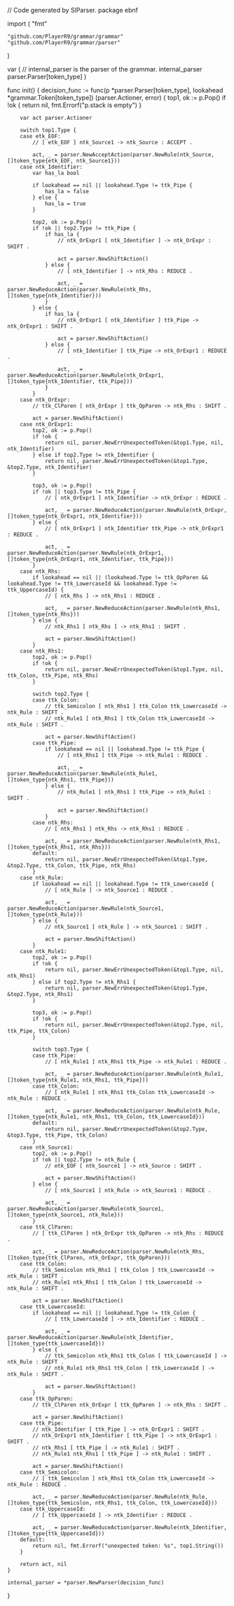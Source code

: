 // Code generated by SlParser.
package ebnf

import (
	"fmt"

	"github.com/PlayerR9/grammar/grammar"
	"github.com/PlayerR9/grammar/parser"
)

var (
	// internal_parser is the parser of the grammar.
	internal_parser parser.Parser[token_type]
)

func init() {
	decision_func := func(p *parser.Parser[token_type], lookahead *grammar.Token[token_type]) (parser.Actioner, error) {
		top1, ok := p.Pop()
		if !ok {
			return nil, fmt.Errorf("p.stack is empty")
		}

		var act parser.Actioner

		switch top1.Type {
		case etk_EOF:
			// [ etk_EOF ] ntk_Source1 -> ntk_Source : ACCEPT .

			act, _ = parser.NewAcceptAction(parser.NewRule(ntk_Source, []token_type{etk_EOF, ntk_Source1}))
		case ntk_Identifier:
			var has_la bool

			if lookahead == nil || lookahead.Type != ttk_Pipe {
				has_la = false
			} else {
				has_la = true
			}

			top2, ok := p.Pop()
			if !ok || top2.Type != ttk_Pipe {
				if has_la {
					// ntk_OrExpr1 [ ntk_Identifier ] -> ntk_OrExpr : SHIFT .

					act = parser.NewShiftAction()
				} else {
					// [ ntk_Identifier ] -> ntk_Rhs : REDUCE .

					act, _ = parser.NewReduceAction(parser.NewRule(ntk_Rhs, []token_type{ntk_Identifier}))
				}
			} else {
				if has_la {
					// ntk_OrExpr1 [ ntk_Identifier ] ttk_Pipe -> ntk_OrExpr1 : SHIFT .

					act = parser.NewShiftAction()
				} else {
					// [ ntk_Identifier ] ttk_Pipe -> ntk_OrExpr1 : REDUCE .

					act, _ = parser.NewReduceAction(parser.NewRule(ntk_OrExpr1, []token_type{ntk_Identifier, ttk_Pipe}))
				}
			}
		case ntk_OrExpr:
			// ttk_ClParen [ ntk_OrExpr ] ttk_OpParen -> ntk_Rhs : SHIFT .

			act = parser.NewShiftAction()
		case ntk_OrExpr1:
			top2, ok := p.Pop()
			if !ok {
				return nil, parser.NewErrUnexpectedToken(&top1.Type, nil, ntk_Identifier)
			} else if top2.Type != ntk_Identifier {
				return nil, parser.NewErrUnexpectedToken(&top1.Type, &top2.Type, ntk_Identifier)
			}

			top3, ok := p.Pop()
			if !ok || top3.Type != ttk_Pipe {
				// [ ntk_OrExpr1 ] ntk_Identifier -> ntk_OrExpr : REDUCE .

				act, _ = parser.NewReduceAction(parser.NewRule(ntk_OrExpr, []token_type{ntk_OrExpr1, ntk_Identifier}))
			} else {
				// [ ntk_OrExpr1 ] ntk_Identifier ttk_Pipe -> ntk_OrExpr1 : REDUCE .

				act, _ = parser.NewReduceAction(parser.NewRule(ntk_OrExpr1, []token_type{ntk_OrExpr1, ntk_Identifier, ttk_Pipe}))
			}
		case ntk_Rhs:
			if lookahead == nil || (lookahead.Type != ttk_OpParen && lookahead.Type != ttk_LowercaseId && lookahead.Type != ttk_UppercaseId) {
				// [ ntk_Rhs ] -> ntk_Rhs1 : REDUCE .

				act, _ = parser.NewReduceAction(parser.NewRule(ntk_Rhs1, []token_type{ntk_Rhs}))
			} else {
				// ntk_Rhs1 [ ntk_Rhs ] -> ntk_Rhs1 : SHIFT .

				act = parser.NewShiftAction()
			}
		case ntk_Rhs1:
			top2, ok := p.Pop()
			if !ok {
				return nil, parser.NewErrUnexpectedToken(&top1.Type, nil, ttk_Colon, ttk_Pipe, ntk_Rhs)
			}

			switch top2.Type {
			case ttk_Colon:
				// ttk_Semicolon [ ntk_Rhs1 ] ttk_Colon ttk_LowercaseId -> ntk_Rule : SHIFT .
				// ntk_Rule1 [ ntk_Rhs1 ] ttk_Colon ttk_LowercaseId -> ntk_Rule : SHIFT .

				act = parser.NewShiftAction()
			case ttk_Pipe:
				if lookahead == nil || lookahead.Type != ttk_Pipe {
					// [ ntk_Rhs1 ] ttk_Pipe -> ntk_Rule1 : REDUCE .

					act, _ = parser.NewReduceAction(parser.NewRule(ntk_Rule1, []token_type{ntk_Rhs1, ttk_Pipe}))
				} else {
					// ntk_Rule1 [ ntk_Rhs1 ] ttk_Pipe -> ntk_Rule1 : SHIFT .

					act = parser.NewShiftAction()
				}
			case ntk_Rhs:
				// [ ntk_Rhs1 ] ntk_Rhs -> ntk_Rhs1 : REDUCE .

				act, _ = parser.NewReduceAction(parser.NewRule(ntk_Rhs1, []token_type{ntk_Rhs1, ntk_Rhs}))
			default:
				return nil, parser.NewErrUnexpectedToken(&top1.Type, &top2.Type, ttk_Colon, ttk_Pipe, ntk_Rhs)
			}
		case ntk_Rule:
			if lookahead == nil || lookahead.Type != ttk_LowercaseId {
				// [ ntk_Rule ] -> ntk_Source1 : REDUCE .

				act, _ = parser.NewReduceAction(parser.NewRule(ntk_Source1, []token_type{ntk_Rule}))
			} else {
				// ntk_Source1 [ ntk_Rule ] -> ntk_Source1 : SHIFT .

				act = parser.NewShiftAction()
			}
		case ntk_Rule1:
			top2, ok := p.Pop()
			if !ok {
				return nil, parser.NewErrUnexpectedToken(&top1.Type, nil, ntk_Rhs1)
			} else if top2.Type != ntk_Rhs1 {
				return nil, parser.NewErrUnexpectedToken(&top1.Type, &top2.Type, ntk_Rhs1)
			}

			top3, ok := p.Pop()
			if !ok {
				return nil, parser.NewErrUnexpectedToken(&top2.Type, nil, ttk_Pipe, ttk_Colon)
			}

			switch top3.Type {
			case ttk_Pipe:
				// [ ntk_Rule1 ] ntk_Rhs1 ttk_Pipe -> ntk_Rule1 : REDUCE .

				act, _ = parser.NewReduceAction(parser.NewRule(ntk_Rule1, []token_type{ntk_Rule1, ntk_Rhs1, ttk_Pipe}))
			case ttk_Colon:
				// [ ntk_Rule1 ] ntk_Rhs1 ttk_Colon ttk_LowercaseId -> ntk_Rule : REDUCE .

				act, _ = parser.NewReduceAction(parser.NewRule(ntk_Rule, []token_type{ntk_Rule1, ntk_Rhs1, ttk_Colon, ttk_LowercaseId}))
			default:
				return nil, parser.NewErrUnexpectedToken(&top2.Type, &top3.Type, ttk_Pipe, ttk_Colon)
			}
		case ntk_Source1:
			top2, ok := p.Pop()
			if !ok || top2.Type != ntk_Rule {
				// etk_EOF [ ntk_Source1 ] -> ntk_Source : SHIFT .

				act = parser.NewShiftAction()
			} else {
				// [ ntk_Source1 ] ntk_Rule -> ntk_Source1 : REDUCE .

				act, _ = parser.NewReduceAction(parser.NewRule(ntk_Source1, []token_type{ntk_Source1, ntk_Rule}))
			}
		case ttk_ClParen:
			// [ ttk_ClParen ] ntk_OrExpr ttk_OpParen -> ntk_Rhs : REDUCE .

			act, _ = parser.NewReduceAction(parser.NewRule(ntk_Rhs, []token_type{ttk_ClParen, ntk_OrExpr, ttk_OpParen}))
		case ttk_Colon:
			// ttk_Semicolon ntk_Rhs1 [ ttk_Colon ] ttk_LowercaseId -> ntk_Rule : SHIFT .
			// ntk_Rule1 ntk_Rhs1 [ ttk_Colon ] ttk_LowercaseId -> ntk_Rule : SHIFT .

			act = parser.NewShiftAction()
		case ttk_LowercaseId:
			if lookahead == nil || lookahead.Type != ttk_Colon {
				// [ ttk_LowercaseId ] -> ntk_Identifier : REDUCE .

				act, _ = parser.NewReduceAction(parser.NewRule(ntk_Identifier, []token_type{ttk_LowercaseId}))
			} else {
				// ttk_Semicolon ntk_Rhs1 ttk_Colon [ ttk_LowercaseId ] -> ntk_Rule : SHIFT .
				// ntk_Rule1 ntk_Rhs1 ttk_Colon [ ttk_LowercaseId ] -> ntk_Rule : SHIFT .

				act = parser.NewShiftAction()
			}
		case ttk_OpParen:
			// ttk_ClParen ntk_OrExpr [ ttk_OpParen ] -> ntk_Rhs : SHIFT .

			act = parser.NewShiftAction()
		case ttk_Pipe:
			// ntk_Identifier [ ttk_Pipe ] -> ntk_OrExpr1 : SHIFT .
			// ntk_OrExpr1 ntk_Identifier [ ttk_Pipe ] -> ntk_OrExpr1 : SHIFT .
			// ntk_Rhs1 [ ttk_Pipe ] -> ntk_Rule1 : SHIFT .
			// ntk_Rule1 ntk_Rhs1 [ ttk_Pipe ] -> ntk_Rule1 : SHIFT .

			act = parser.NewShiftAction()
		case ttk_Semicolon:
			// [ ttk_Semicolon ] ntk_Rhs1 ttk_Colon ttk_LowercaseId -> ntk_Rule : REDUCE .

			act, _ = parser.NewReduceAction(parser.NewRule(ntk_Rule, []token_type{ttk_Semicolon, ntk_Rhs1, ttk_Colon, ttk_LowercaseId}))
		case ttk_UppercaseId:
			// [ ttk_UppercaseId ] -> ntk_Identifier : REDUCE .

			act, _ = parser.NewReduceAction(parser.NewRule(ntk_Identifier, []token_type{ttk_UppercaseId}))
		default:
			return nil, fmt.Errorf("unexpected token: %s", top1.String())
		}

		return act, nil
	}

	internal_parser = *parser.NewParser(decision_func)
}
